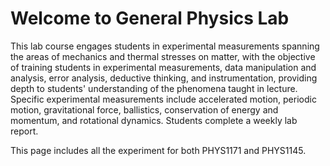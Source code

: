 # Welcome to General Physics Lab

This lab course engages students in experimental measurements spanning the areas of mechanics and thermal stresses on matter, with the objective of training students in experimental measurements, data manipulation and analysis, error analysis, deductive thinking, and instrumentation, providing depth to students' understanding of the phenomena taught in lecture. Specific experimental measurements include accelerated motion, periodic motion, gravitational force, ballistics, conservation of energy and momentum, and rotational dynamics. Students complete a weekly lab report.

This page includes all the experiment for both PHYS1171 and PHYS1145.

```{tableofcontents}
```
